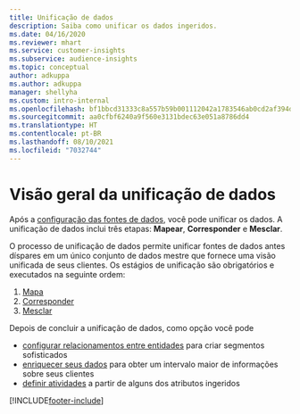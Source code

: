 ```yaml
---
title: Unificação de dados
description: Saiba como unificar os dados ingeridos.
ms.date: 04/16/2020
ms.reviewer: mhart
ms.service: customer-insights
ms.subservice: audience-insights
ms.topic: conceptual
author: adkuppa
ms.author: adkuppa
manager: shellyha
ms.custom: intro-internal
ms.openlocfilehash: bf1bbcd31333c8a557b59b001112042a1783546ab0cd2af394d8af2953a493f4
ms.sourcegitcommit: aa0cfbf6240a9f560e3131bdec63e051a8786dd4
ms.translationtype: HT
ms.contentlocale: pt-BR
ms.lasthandoff: 08/10/2021
ms.locfileid: "7032744"
---
```

# <a name="data-unification-overview"></a>Visão geral da unificação de dados

Após a [configuração das fontes de dados](data-sources.md), você pode unificar os dados. A unificação de dados inclui três etapas: **Mapear**, **Corresponder** e **Mesclar**.

O processo de unificação de dados permite unificar fontes de dados antes díspares em um único conjunto de dados mestre que fornece uma visão unificada de seus clientes. Os estágios de unificação são obrigatórios e executados na seguinte ordem:

1. [Mapa](map-entities.md)
2. [Corresponder](match-entities.md)
3. [Mesclar](merge-entities.md)

Depois de concluir a unificação de dados, como opção você pode

- [configurar relacionamentos entre entidades](relationships.md) para criar segmentos sofisticados
- [enriquecer seus dados](enrichment-hub.md) para obter um intervalo maior de informações sobre seus clientes
- [definir atividades](activities.md) a partir de alguns dos atributos ingeridos


[!INCLUDE[footer-include](../includes/footer-banner.md)]